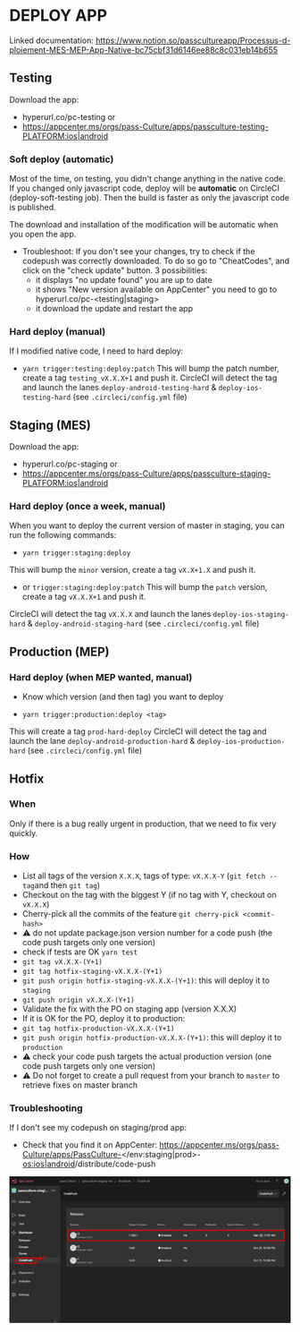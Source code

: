 # DEPLOY APP

Linked documentation: https://www.notion.so/passcultureapp/Processus-d-ploiement-MES-MEP-App-Native-bc75cbf31d6146ee88c8c031eb14b655

## Testing

Download the app:

- hyperurl.co/pc-testing
  or
- https://appcenter.ms/orgs/pass-Culture/apps/passculture-testing-<PLATFORM:ios|android>

### Soft deploy (automatic)

Most of the time, on testing, you didn't change anything in the native code. If you changed only javascript code, deploy will be **automatic** on CircleCI (deploy-soft-testing job).
Then the build is faster as only the javascript code is published.

The download and installation of the modification will be automatic when you open the app.

- Troubleshoot:
  If you don't see your changes, try to check if the codepush was correctly downloaded. To do so go to "CheatCodes", and click on the "check update" button.
  3 possibilities:
  - it displays "no update found" you are up to date
  - it shows "New version available on AppCenter" you need to go to hyperurl.co/pc-<testing|staging>
  - it download the update and restart the app

### Hard deploy (manual)

If I modified native code, I need to hard deploy:

- `yarn trigger:testing:deploy:patch`
  This will bump the patch number, create a tag `testing_vX.X.X+1` and push it.
  CircleCI will detect the tag and launch the lanes `deploy-android-testing-hard` & `deploy-ios-testing-hard` (see `.circleci/config.yml` file)

## Staging (MES)

Download the app:

- hyperurl.co/pc-staging
  or
- https://appcenter.ms/orgs/pass-Culture/apps/passculture-staging-<PLATFORM:ios|android>

### Hard deploy (once a week, manual)

When you want to deploy the current version of master in staging, you can run the following commands:

- `yarn trigger:staging:deploy`

This will bump the `minor` version, create a tag `vX.X+1.X` and push it.

- or `trigger:staging:deploy:patch`
  This will bump the `patch` version, create a tag `vX.X.X+1` and push it.

CircleCI will detect the tag `vX.X.X` and launch the lanes `deploy-ios-staging-hard` & `deploy-android-staging-hard` (see `.circleci/config.yml` file)

## Production (MEP)

### Hard deploy (when MEP wanted, manual)

- Know which version (and then tag) you want to deploy

- `yarn trigger:production:deploy <tag>`

This will create a tag `prod-hard-deploy`
CircleCI will detect the tag and launch the lane `deploy-android-production-hard` & `deploy-ios-production-hard` (see `.circleci/config.yml` file)

## Hotfix

### When

Only if there is a bug really urgent in production, that we need to fix very quickly.

### How

- List all tags of the version `X.X.X`, tags of type: `vX.X.X-Y` (`git fetch --tag`and then `git tag`)
- Checkout on the tag with the biggest Y (if no tag with Y, checkout on `vX.X.X`)
- Cherry-pick all the commits of the feature `git cherry-pick <commit-hash>`
- ⚠️ do not update package.json version number for a code push (the code push targets only one version)
- check if tests are OK `yarn test`
- `git tag vX.X.X-(Y+1)`
- `git tag hotfix-staging-vX.X.X-(Y+1)`
- `git push origin hotfix-staging-vX.X.X-(Y+1)`: this will deploy it to `staging`
- `git push origin vX.X.X-(Y+1)`
- Validate the fix with the PO on staging app (version X.X.X)
- If it is OK for the PO, deploy it to production:
- `git tag hotfix-production-vX.X.X-(Y+1)`
- `git push origin hotfix-production-vX.X.X-(Y+1)`: this will deploy it to `production`
- ⚠️ check your code push targets the actual production version (one code push targets only one version)
- ⚠️ Do not forget to create a pull request from your branch to `master` to retrieve fixes on master branch

### Troubleshooting

If I don't see my codepush on staging/prod app:

- Check that you find it on AppCenter: https://appcenter.ms/orgs/pass-Culture/apps/PassCulture-<env></env:staging|prod>-<os:ios|android>/distribute/code-push

![img](./CodePushOnAppCenter.png)

